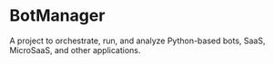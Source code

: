 # BotManager
A project to orchestrate, run, and analyze Python-based bots, SaaS, MicroSaaS, and other applications.
